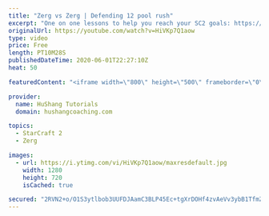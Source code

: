 ```yaml
---
title: "Zerg vs Zerg | Defending 12 pool rush"
excerpt: "One on one lessons to help you reach your SC2 goals: https://www.hushangcoaching.com ------------------------------------------------------------------------------------------------------- In this guide we take a look at how to defend one of the most infamous \"zerg rushes\" in sc2: the 12 pool. This rush"
originalUrl: https://youtube.com/watch?v=HiVKp7Q1aow
type: video
price: Free
length: PT10M28S
publishedDateTime: 2020-06-01T22:27:10Z
heat: 50

featuredContent: "<iframe width=\"800\" height=\"500\" frameborder=\"0\" src=\"https://www.youtube.com/embed/HiVKp7Q1aow\" allow=\"accelerometer; autoplay; encrypted-media; gyroscope; picture-in-picture\" allowfullscreen></iframe>"

provider:
  name: HuShang Tutorials
  domain: hushangcoaching.com

topics:
  - StarCraft 2
  - Zerg

images:
  - url: https://i.ytimg.com/vi/HiVKp7Q1aow/maxresdefault.jpg
    width: 1280
    height: 720
    isCached: true

secured: "2RVN2+o/O1S3ytlbob3UUFDJAamC3BLP45Ec+tgXrDOHf4zvAeVv3ybB1TfmZKdl2WZ6pvpEIh9NoDNuJXmY8pJGJ6U104IQPfeZBh9PTVCJxQFz5sBy1AqCd796Yoq/5MMr/PAOP0dLXBMF2SHk+PNgm4c4Blg3Ume7NQV83iKrLtQ3A7TPCFkdXgMgfPyHfcu6Ja0TK0XIXN6D4nCUdgCnBiaeW9REnFncbFfMK5RzgOl8a0bFPYtKmZW6WozHCY+fRHuMsUMxiQZZfEmVn92uMj2UIq74gKGC4wX3BN5vYEc+jd2wG0MML/oLJVJwGqiVQA9RMjHpLlEY/5+NWlmHP+yBVNJqJuhv+ttyye3x8khi6fg56Zn793YHJsNL96SDxmTWXOq5ldZvZMgaWQGhCqn15taBJkru1yk+H5o=;ANTqu2j80m3Kq2sPrBnxgA=="
---
```


